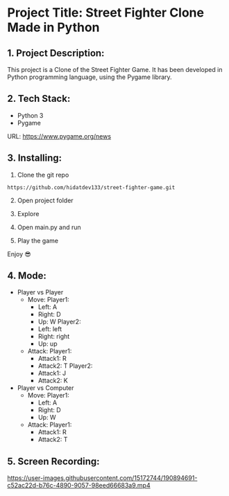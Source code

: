 # Project Title: Street Fighter Clone Made in Python

## 1. Project Description:


This project is a Clone of the Street Fighter Game. It has been developed in Python programming language, using the Pygame library.


## 2. Tech Stack:

- Python 3
- Pygame

URL: [https://www.pygame.org/news ](https://www.pygame.org/news)


## 3. Installing:

1. Clone the git repo

```
https://github.com/hidatdev133/street-fighter-game.git
```

2. Open project folder

3. Explore

4. Open main.py and run

5. Play the game

Enjoy 😎


## 4. Mode:
* Player vs Player
  - Move:
    Player1:
      + Left: A
      + Right: D
      + Up: W
    Player2:
      + Left: left
      + Right: right
      + Up: up
  - Attack:
    Player1:
      + Attack1: R
      + Attack2: T
    Player2:
      + Attack1: J
      + Attack2: K
* Player vs Computer
  - Move:
    Player1:
      + Left: A
      + Right: D
      + Up: W
  - Attack:
    Player1:
      + Attack1: R
      + Attack2: T
## 5. Screen Recording:

https://user-images.githubusercontent.com/15172744/190894691-c52ac22d-b76c-4890-9057-98eed66683a9.mp4






